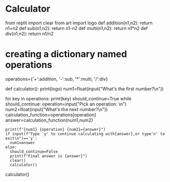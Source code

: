 # Calculator

from replit import clear
from art import logo
def addition(n1,n2):
  return n1+n2
def sub(n1,n2):
  return n1-n2
def multi(n1,n2):
  return n1*n2
def div(n1,n2):
  return n1/n2
# creating a dictionary named operations
operations={'+':addition,
'-':sub,
'*':multi,
'/':div}

def calculator():
  print(logo)
  num1=float(input("What's the first number?\n"))


  for key in operations:
    print(key)
  should_continue=True
  while should_continue:
    operation=input("Pick an operation: \n")
    num2=float(input("What's the next number?\n"))
    calculation_function=operations[operation]
    answer=calculation_function(num1,num2)

    print(f"{num1} {operation} {num2}={answer}")
    if input(f"Type 'y' to continue calculating with{answer},or type'n' to exit\n")=='y':
      num1=answer
    else:
      should_continue=False
      print(f"Final answer is {answer}")
      clear()
      calculator()
calculator()      
      
